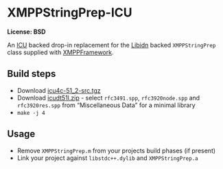 # XMPPStringPrep-ICU

__License: BSD__

An [ICU](http://icu-project.org) backed drop-in replacement for the [Libidn](http://www.gnu.org/software/libidn/) backed `XMPPStringPrep` class supplied with [XMPPFramework](https://github.com/robbiehanson/XMPPFramework).

## Build steps

* Download [icu4c-51_2-src.tgz](http://site.icu-project.org/download/51#TOC-ICU4C-Download)
* Download [icudt51l.zip](http://apps.icu-project.org/datacustom/) - select `rfc3491.spp`, `rfc3920node.spp` and `rfc3920res.spp` from “Miscellaneous Data” for a minimal library
* `make -j 4`

## Usage

* Remove `XMPPStringPrep.m` from your projects build phases (if present)
* Link your project against `libstdc++.dylib` and `XMPPStringPrep.a`

